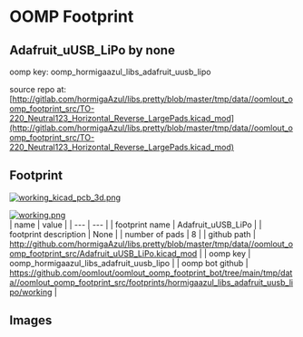 # OOMP Footprint  
## Adafruit_uUSB_LiPo  by none  
  
oomp key: oomp_hormigaazul_libs_adafruit_uusb_lipo  
  
source repo at: [http://gitlab.com/hormigaAzul/libs.pretty/blob/master/tmp/data//oomlout_oomp_footprint_src/TO-220_Neutral123_Horizontal_Reverse_LargePads.kicad_mod](http://gitlab.com/hormigaAzul/libs.pretty/blob/master/tmp/data//oomlout_oomp_footprint_src/TO-220_Neutral123_Horizontal_Reverse_LargePads.kicad_mod)  
## Footprint  
  
[![working_kicad_pcb_3d.png](working_kicad_pcb_3d_600.png)](working_kicad_pcb_3d.png)  
  
[![working.png](working_600.png)](working.png)  
| name | value | 
| --- | --- | 
| footprint name | Adafruit_uUSB_LiPo | 
| footprint description | None | 
| number of pads | 8 | 
| github path | http://github.com/hormigaAzul/libs.pretty/blob/master/tmp/data//oomlout_oomp_footprint_src/Adafruit_uUSB_LiPo.kicad_mod | 
| oomp key | oomp_hormigaazul_libs_adafruit_uusb_lipo | 
| oomp bot github | https://github.com/oomlout/oomlout_oomp_footprint_bot/tree/main/tmp/data//oomlout_oomp_footprint_src/footprints/hormigaazul_libs_adafruit_uusb_lipo/working | 
## Images  
